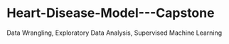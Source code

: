 # Heart-Disease-Model---Capstone
Data Wrangling, Exploratory Data Analysis, Supervised Machine Learning
